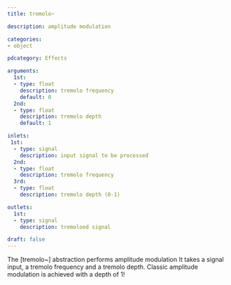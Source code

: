 ```yaml
---
title: tremolo~

description: amplitude modulation

categories:
- object

pdcategory: Effects

arguments:
  1st:
  - type: float
    description: tremolo frequency
    default: 0
  2nd:
  - type: float
    description: tremolo depth
    default: 1

inlets:
 1st:
  - type: signal
    description: input signal to be processed
  2nd:
  - type: float
    description: tremolo frequency
  3rd:
  - type: float
    description: tremolo depth (0-1)

outlets:
  1st:
  - type: signal
    description: tremoloed signal

draft: false
---
```


The [tremolo~] abstraction performs amplitude modulation It takes a signal input, a tremolo frequency and a tremolo depth. Classic amplitude modulation is achieved with a depth of 1!